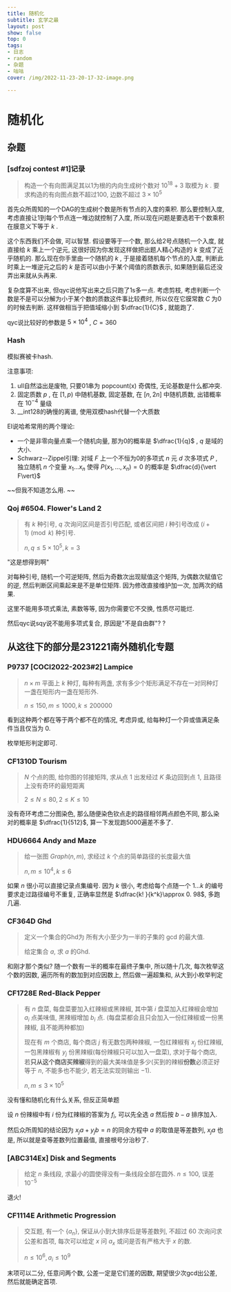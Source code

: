 ```yaml
---
title: 随机化
subtitle: 玄学之最
layout: post
show: false
top: 0
tags: 
- 日志
- random
- 杂题
- 咕咕
cover: /img/2022-11-23-20-17-32-image.png

---
```


# 随机化

## 杂题

### [sdfzoj contest #1]记录

> 构造一个有向图满足其以1为根的内向生成树个数对 $10^18+3$ 取模为 $k$ .
> 要求构造的有向图点数不超过100, 边数不超过 $3\times 10^5$

首先众所周知的一个DAG的生成树个数是所有节点的入度的乘积. 那么要控制入度, 考虑直接让1到每个节点连一堆边就控制了入度, 所以现在问题是要选若干个数乘积在膜意义下等于 $k$ .

这个东西我们不会做, 可以智慧. 假设要等于一个数, 那么给2号点随机一个入度, 就直接给 $k$ 乘上一个逆元, 这很好因为你发现这样做把出题人精心构造的 $k$ 变成了近乎随机的. 那么现在你手里由一个随机的 $k$ , 于是接着随机每个节点的入度, 判断此时乘上一堆逆元之后的 $k$ 是否可以由小于某个阈值的质数表示, 如果随到最后还没弄出来就从头再来.

复杂度算不出来, 但qyc说他写出来之后只跑了1s多一点. 考虑剪枝, 考虑判断一个数是不是可以分解为小于某个数的质数这件事比较费时, 所以仅在它膜常数 $C$ 为0的时候去判断. 这样做相当于把值域缩小到 $\dfrac{1}{C}$ , 就能跑了.

qyc说比较好的参数是 $5\times 10^4$ , $C=360$ 


### Hash

模拟赛被卡hash.

注意事项:

1. ull自然溢出是废物, 只要01串为 $\operatorname{popcount(x)}$ 奇偶性, 无论基数是什么都冲突.
2. 固定质数 $p$ , 在 $[1, p)$ 中随机基数, 固定基数, 在 $[n, 2n]$ 中随机质数, 出错概率在 $10^{-4}$ 量级
3. __int128的确慢的离谱, 使用双模hash代替一个大质数


EI说哈希常用的两个理论:

- 一个是非零向量点乘一个随机向量, 那为0的概率是 $\dfrac{1}{q}$ , $q$ 是域的大小.
- Schwarz--Zippel引理: 对域 $F$ 上一个不恒为0的多项式 $n$ 元 $d$ 次多项式 $P$ , 独立随机 $n$ 个变量 $x_1\ldots x_n$ 使得 $P(x_1, \ldots, x_n)=0$ 的概率是 $\dfrac{d}{\vert F\vert}$

~~但我不知道怎么用. ~~

### Qoj #6504. Flower's Land 2

> 有 $k$ 种引号, $q$ 次询问区间是否引号匹配, 或者区间把 $i$ 种引号改成 $(i+1)\pmod k$ 种引号.
> 
> $n, q\le 5\times 10^5, k=3$

"这是想得到啊"

对每种引号, 随机一个可逆矩阵, 然后为奇数次出现赋值这个矩阵, 为偶数次赋值它的逆, 然后判断区间乘起来是不是单位矩阵. 因为修改直接维护加一次, 加两次的结果.

这里不能用多项式乘法, 素数等等, 因为你需要它不交换, 性质尽可能烂.

然后qyc说sqy说不能用多项式复合, 原因是"不是自由群"? ?

## 从这往下的部分是231221南外随机化专题

### P9737 [COCI2022-2023#2] Lampice

> $n\times m$ 平面上 $k$ 种灯, 每种有两盏, 求有多少个矩形满足不存在一对同种灯一盏在矩形内一盏在矩形外.
> 
> $n\le 150, m\le 1000, k\le 200000$

看到这种两个都在等于两个都不在的情况, 考虑异或, 给每种灯一个异或值满足条件当且仅当为 $0$.

枚举矩形判定即可.

### CF1310D Tourism

> $N$ 个点的图, 给你图的邻接矩阵, 求从点 $1$ 出发经过  $K$ 条边回到点 $1$, 且路径上没有奇环的最短距离
>  
> $2 \leq  N \leq 80 , 2 \leq K \leq 10$

没有奇环考虑二分图染色, 那么随便染色钦点走的路径相邻两点颜色不同, 那么染对的概率是 $\dfrac{1}{512}$, 算一下发现跑5000遍差不多了.

### HDU6664 Andy and Maze

> 给一张图 $Graph(n, m)$, 求经过 $k$ 个点的简单路径的长度最大值
> 
> $n, m\le 10^4, k\le 6$

如果 $n$ 很小可以直接记录点集编号. 因为 $k$ 很小, 考虑给每个点随一个 $1\ldots k$ 的编号要求走过路径编号不重复, 正确率显然是 $\dfrac{k! }{k^k}\approx 0. 98$, 多跑几遍.

### CF364D Ghd

> 定义一个集合的Ghd为 所有大小至少为一半的子集的 $\mathrm{gcd}$ 的最大值.
> 
> 给定集合 $a$, 求 $a$ 的Ghd.

和刚才那个类似? 随一个数有一半的概率在最终子集中, 所以随十几次, 每次枚举这个数的因数, 遍历所有的数加到对应因数上, 然后做一遍超集和, 从大到小枚举判定

### CF1728E Red-Black Pepper

> 有 $n$ 盘菜, 每盘菜要加入红辣椒或黑辣椒, 其中第 $i$ 盘菜加入红辣椒会增加 $a_i$ 点美味值, 黑辣椒增加 $b_i$ 点. (每盘菜都会且只会加入一份红辣椒或一份黑辣椒, 且不能两种都加)
> 
> 现在有 $m$ 个商店, 每个商店 $j$ 有无数包两种辣椒, 一包红辣椒有 $x_j$ 份红辣椒, 一包黑辣椒有 $y_j$ 份黑辣椒(每份辣椒只可以加入一盘菜), 求对于每个商店, 若**只从这个商店买辣椒**得到的最大美味值是多少(买到的辣椒**份数**必须正好等于 $n$, 不能多也不能少, 若无法实现则输出 $-1$).
>
> $n, m\le 3\times 10^5$

没有懂和随机化有什么关系, 但反正简单题

设 $n$ 份辣椒中有 $i$ 份为红辣椒的答案为 $f_i$, 可以先全选 $a$ 然后按 $b-a$ 排序加入.

然后众所周知的结论因为 $x_ja+y_jb=n$ 的同余方程中 $a$ 的取值是等差数列, $x_ja$ 也是, 所以就是查等差数列位置最值, 直接根号分治秒了.

### [ABC314Ex] Disk and Segments

> 给定 $n$ 条线段, 求最小的圆使得没有一条线段全部在圆外.
> $n\le 100$, 误差 $10^{-5}$

退火!

### CF1114E Arithmetic Progression

> 交互题, 有一个 $\{a_n\}$, 保证从小到大排序后是等差数列, 不超过 $60$ 次询问求公差和首项, 每次可以给定 $x$ 问 $a_x$ 或问是否有严格大于 $x$ 的数.
> 
> $n\le 10^6, a_i\le 10^9$

末项可以二分, 任意问两个数, 公差一定是它们差的因数, 期望很少次gcd出公差, 然后就能确定首项.